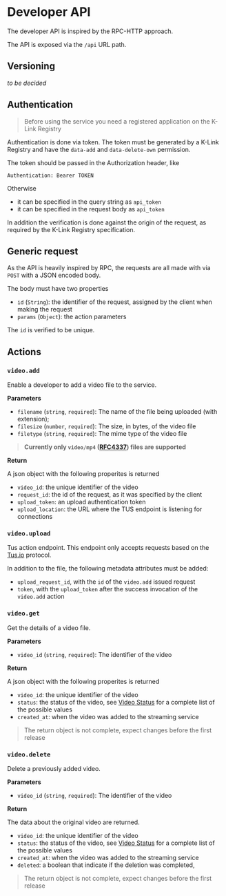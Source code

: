 # Developer API

The developer API is inspired by the RPC-HTTP approach.

The API is exposed via the `/api` URL path.

## Versioning

_to be decided_

## Authentication

> Before using the service you need a registered application on the K-Link Registry

Authentication is done via token. The token must be generated by a K-Link Registry and have the `data-add` and `data-delete-own` permission.

The token should be passed in the Authorization header, like

```
Authentication: Bearer TOKEN
```

Otherwise

- it can be specified in the query string as `api_token`
- it can be specified in the request body as `api_token`

In addition the verification is done against the origin of the request, as required by the K-Link Registry specification.

## Generic request

As the API is heavily inspired by RPC, the requests are all made with via `POST` with a JSON encoded body.

The body must have two properties

- `id` (`String`): the identifier of the request, assigned by the client when making the request
- `params` (`Object`): the action parameters

The `id` is verified to be unique.

## Actions

### `video.add`

Enable a developer to add a video file to the service.

**Parameters**

- `filename` (`string`, `required`): The name of the file being uploaded (with extension);
- `filesize` (`number`, `required`): The size, in bytes, of the video file
- `filetype` (`string`, `required`): The mime type of the video file 

> **Currently only `video/mp4` ([RFC4337](https://tools.ietf.org/html/rfc4337)) files are supported**

**Return**

A json object with the following properites is returned

- `video_id`: the unique identifier of the video
- `request_id`: the id of the request, as it was specified by the client
- `upload_token`: an upload authentication token
- `upload_location`: the URL where the TUS endpoint is listening for connections

### `video.upload`

Tus action endpoint. This endpoint only accepts requests based on the [Tus.io](https://tus.io/) protocol.

In addition to the file, the following metadata attributes must be added:

- `upload_request_id`, with the `id` of the `video.add` issued request
- `token`, with the `upload_token` after the success invocation of the `video.add` action

### `video.get`

Get the details of a video file.

**Parameters**

- `video_id` (`string`, `required`): The identifier of the video

**Return**

A json object with the following properites is returned

- `video_id`: the unique identifier of the video
- `status`: the status of the video, see [Video Status](./video-status.md) for a complete list of the possible values
- `created_at`: when the video was added to the streaming service

> The return object is not complete, expect changes before the first release

### `video.delete`

Delete a previously added video.

**Parameters**

- `video_id` (`string`, `required`): The identifier of the video

**Return**

The data about the original video are returned. 

- `video_id`: the unique identifier of the video
- `status`: the status of the video, see [Video Status](./video-status.md) for a complete list of the possible values
- `created_at`: when the video was added to the streaming service
- `deleted`: a boolean that indicate if the deletion was completed,

> The return object is not complete, expect changes before the first release

